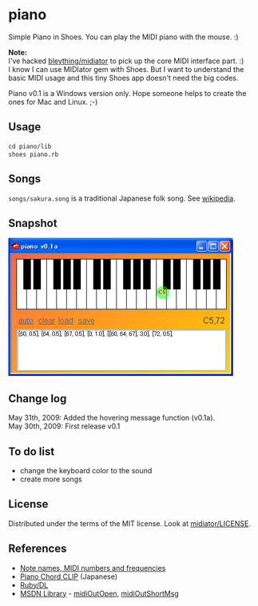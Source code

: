 piano
=====

Simple Piano in Shoes. You can play the MIDI piano with the mouse. :)

**Note:**   
I've hacked [bleything/midiator](http://github.com/bleything/midiator/tree/master) to pick up the core MIDI interface part. :)   
I know I can use MIDIator gem with Shoes. But I want to understand the basic MIDI usage and this tiny Shoes app doesn't need the big codes.

Piano v0.1 is a Windows version only. Hope someone helps to create the ones for Mac and Linux. ;-)


Usage
-----

	cd piano/lib
	shoes piano.rb

Songs
-----
`songs/sakura.song` is a traditional Japanese folk song. See [wikipedia](http://en.wikipedia.org/wiki/Sakura_Sakura).


Snapshot
--------
![piano_snapshot.png](http://github.com/ashbb/piano/raw/master/piano_snapshot.png)


Change log
----------
May 31th, 2009: Added the hovering message function (v0.1a).   
May 30th, 2009: First release v0.1


To do list
----------

- change the keyboard color to the sound
- create more songs


License
-------
Distributed under the terms of the MIT license.
Look at [midiator/LICENSE](http://github.com/bleything/midiator/tree/master/LICENSE).


References
----------

- [Note names, MIDI numbers and frequencies](http://www.phys.unsw.edu.au/jw/notes.html)
- [Piano Chord CLIP](http://www.piano-c.com/pianoClip.html) (Japanese)
- [Ruby/DL](http://ttsky.net/ruby/ruby-dl.html)
- [MSDN Library](http://msdn.microsoft.com/en-us/library/default.aspx) - <a href="http://msdn.microsoft.com/en-us/library/ms711632(VS.85).aspx">midiOutOpen</a>, <a href="http://msdn.microsoft.com/en-us/library/ms711632(VS.85).aspx">midiOutShortMsg</a>
